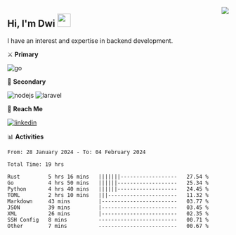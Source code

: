 [<img src="https://komarev.com/ghpvc/?username=masred&color=green&style=flat-square&label=Profile+Views" align="right">](github.com/masred)

## Hi, I'm Dwi <img src="https://raw.githubusercontent.com/MartinHeinz/MartinHeinz/master/wave.gif" width="30px">

I have an interest and expertise in backend development.

⚔️ **Primary**

![go](https://img.shields.io/badge/---?logo=go&label=Golang&style=social)

🔪 **Secondary**

![nodejs](https://img.shields.io/badge/---?logo=node.js&label=Node.js&style=social&logoColor=green)
![laravel](https://img.shields.io/badge/---?logo=laravel&label=Laravel&style=social)

🔗 **Reach Me**

[![linkedin](https://img.shields.io/badge/---?logo=linkedin&label=LinkedIn&style=social)](https://linkedin.com/in/dwifitriyanto)

📊 **Activities**

<!--START_SECTION:waka-->

```all_time
From: 28 January 2024 - To: 04 February 2024

Total Time: 19 hrs

Rust         5 hrs 16 mins   |||||||------------------   27.54 %
Go           4 hrs 50 mins   ||||||-------------------   25.34 %
Python       4 hrs 40 mins   ||||||-------------------   24.45 %
TOML         2 hrs 10 mins   |||----------------------   11.32 %
Markdown     43 mins         |------------------------   03.77 %
JSON         39 mins         |------------------------   03.45 %
XML          26 mins         |------------------------   02.35 %
SSH Config   8 mins          -------------------------   00.71 %
Other        7 mins          -------------------------   00.67 %
```

<!--END_SECTION:waka-->
